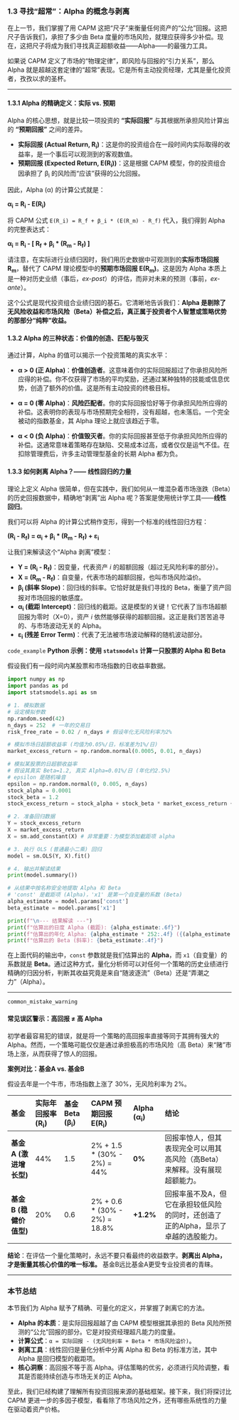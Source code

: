 ### 1.3 寻找“超常”：Alpha 的概念与剥离

在上一节，我们掌握了用 CAPM 这把“尺子”来衡量任何资产的“公允”回报。这把尺子告诉我们，承担了多少由 Beta 度量的市场风险，就理应获得多少补偿。现在，这把尺子将成为我们寻找真正超额收益——Alpha——的最强力工具。

如果说 CAPM 定义了市场的“物理定律”，即风险与回报的“引力关系”，那么 Alpha 就是超越这套定律的“超常”表现。它是所有主动投资经理，尤其是量化投资者，孜孜以求的圣杯。

---

#### 1.3.1 Alpha 的精确定义：实际 vs. 预期

Alpha 的核心思想，就是比较一项投资的 **“实际回报”** 与其根据所承担风险计算出的 **“预期回报”** 之间的差异。

*   **实际回报 (Actual Return, R<sub>i</sub>)**：这是你的投资组合在一段时间内实际取得的收益率，是一个事后可以观测到的客观数值。
*   **预期回报 (Expected Return, E(R<sub>i</sub>))**：这是根据 CAPM 模型，你的投资组合因承担了 β<sub>i</sub> 的风险而“应该”获得的公允回报。

因此，Alpha (α) 的计算公式就是：

**α<sub>i</sub> = R<sub>i</sub> - E(R<sub>i</sub>)**

将 CAPM 公式 `E(R_i) = R_f + β_i * (E(R_m) - R_f)` 代入，我们得到 Alpha 的完整表达式：

**α<sub>i</sub> = R<sub>i</sub> - [ R<sub>f</sub> + β<sub>i</sub> * (R<sub>m</sub> - R<sub>f</sub>) ]**

请注意，在实际进行业绩归因时，我们用历史数据中可观测到的**实际市场回报 R<sub>m</sub>**，替代了 CAPM 理论模型中的**预期市场回报 E(R<sub>m</sub>)**。这是因为 Alpha 本质上是一种对历史业绩（事后，*ex-post*）的评估，而非对未来的预测（事前，*ex-ante*）。

这个公式是现代投资组合业绩归因的基石。它清晰地告诉我们：**Alpha 是剔除了无风险收益和市场风险（Beta）补偿之后，真正属于投资者个人智慧或策略优势的那部分“纯粹”收益。**

#### 1.3.2 Alpha 的三种状态：价值的创造、匹配与毁灭

通过计算，Alpha 的值可以揭示一个投资策略的真实水平：

*   **α > 0 (正 Alpha)**：**价值创造者**。这意味着你的实际回报超过了你承担风险所应得的补偿。你不仅获得了市场的平均奖励，还通过某种独特的技能或信息优势，创造了额外的价值。这是所有主动投资的终极目标。

*   **α = 0 (零 Alpha)**：**风险匹配者**。你的实际回报恰好等于你承担风险所应得的补偿。这表明你的表现与市场预期完全相符，没有超越，也未落后。一个完全被动的指数基金，其 Alpha 理论上就应该趋近于零。

*   **α < 0 (负 Alpha)**：**价值毁灭者**。你的实际回报甚至低于你承担风险所应得的补偿。这通常意味着策略存在缺陷、交易成本过高，或者仅仅是运气不佳。在扣除管理费后，许多主动管理型基金的长期 Alpha 都为负。

#### 1.3.3 如何剥离 Alpha？—— 线性回归的力量

理论上定义 Alpha 很简单，但在实践中，我们如何从一堆混杂着市场涨跌（Beta）的历史回报数据中，精确地“剥离”出 Alpha 呢？答案是使用统计学工具——**线性回归**。

我们可以将 Alpha 的计算公式稍作变形，得到一个标准的线性回归方程：

**(R<sub>i</sub> - R<sub>f</sub>) = α<sub>i</sub> + β<sub>i</sub> * (R<sub>m</sub> - R<sub>f</sub>) + ε<sub>i</sub>**

让我们来解读这个“Alpha 剥离”模型：

*   **Y = (R<sub>i</sub> - R<sub>f</sub>)**：因变量，代表资产 *i* 的超额回报（超过无风险利率的部分）。
*   **X = (R<sub>m</sub> - R<sub>f</sub>)**：自变量，代表市场的超额回报，也叫市场风险溢价。
*   **β<sub>i</sub> (斜率 Slope)**：回归线的斜率。它恰好就是我们寻找的 Beta，衡量了资产回报对市场回报的敏感度。
*   **α<sub>i</sub> (截距 Intercept)**：回归线的截距。这是模型的关键！它代表了当市场超额回报为零时（X=0），资产 *i* 依然能够获得的超额回报。这正是我们苦苦追寻的、与市场波动无关的 Alpha。
*   **ε<sub>i</sub> (残差 Error Term)**：代表了无法被市场波动解释的随机波动部分。

`code_example`
**Python 示例：使用 `statsmodels` 计算一只股票的 Alpha 和 Beta**

假设我们有一段时间内某股票和市场指数的日收益率数据。

```python
import numpy as np
import pandas as pd
import statsmodels.api as sm

# 1. 模拟数据
# 设定模拟参数
np.random.seed(42)
n_days = 252  # 一年的交易日
risk_free_rate = 0.02 / n_days # 假设年化无风险利率为2%

# 模拟市场日超额收益率 (均值为0.05%/日，标准差为1%/日)
market_excess_return = np.random.normal(0.0005, 0.01, n_days)

# 模拟某股票的日超额收益率
# 假设其真实 Beta=1.2, 真实 Alpha=0.01%/日 (年化约2.5%)
# epsilon 是随机噪音
epsilon = np.random.normal(0, 0.005, n_days)
stock_alpha = 0.0001 
stock_beta = 1.2
stock_excess_return = stock_alpha + stock_beta * market_excess_return + epsilon

# 2. 准备回归数据
Y = stock_excess_return
X = market_excess_return
X = sm.add_constant(X) # 非常重要：为模型添加截距项 alpha

# 3. 执行 OLS (普通最小二乘) 回归
model = sm.OLS(Y, X).fit()

# 4. 输出并解读结果
print(model.summary())

# 从结果中按名称安全地提取 Alpha 和 Beta
# 'const' 是截距项 (Alpha)，'x1' 是第一个自变量的系数 (Beta)
alpha_estimate = model.params['const']
beta_estimate = model.params['x1']

print(f"\n--- 结果解读 ---")
print(f"估算出的日度 Alpha (截距): {alpha_estimate:.6f}")
print(f"估算出的年化 Alpha: {alpha_estimate * 252:.4f} ({(alpha_estimate * 252 * 100):.2f}%)")
print(f"估算出的 Beta (斜率): {beta_estimate:.4f}")
```
在上面代码的输出中，`const` 参数就是我们估算出的 **Alpha**，而 `x1`（自变量）的系数就是 **Beta**。通过这种方式，量化分析师可以对任何一个策略的历史业绩进行精确的归因分析，判断其收益究竟是来自“随波逐流”（Beta）还是“弄潮之力”（Alpha）。

---

`common_mistake_warning`
#### **常见误区警示：高回报 ≠ 高 Alpha**

初学者最容易犯的错误，就是将一个策略的高回报率直接等同于其拥有强大的 Alpha。然而，一个策略可能仅仅是通过承担极高的市场风险（高 Beta）来“赌”市场上涨，从而获得了惊人的回报。

**案例对比：基金A vs. 基金B**

假设去年是一个牛市，市场指数上涨了 30%，无风险利率为 2%。

| 基金 | 实际年回报率 (R<sub>i</sub>) | 基金 Beta (β<sub>i</sub>) | CAPM 预期回报 E(R<sub>i</sub>) | Alpha (α<sub>i</sub>) | 结论 |
| :--- | :--- | :--- | :--- | :--- | :--- |
| **基金A (激进增长型)** | 44% | 1.5 | 2% + 1.5 * (30% - 2%) = 44% | **0%** | 回报率惊人，但其表现完全可以用其高风险（高Beta）来解释。没有展现超额能力。 |
| **基金B (稳健价值型)** | 20% | 0.6 | 2% + 0.6 * (30% - 2%) = 18.8% | **+1.2%** | 回报率虽不及A，但它在承担较低风险的同时，还创造了正的Alpha，显示了卓越的选股能力。 |

**结论**：在评估一个量化策略时，永远不要只看最终的收益数字。**剥离出 Alpha，才是衡量其核心价值的唯一标准。** 基金B远比基金A更受专业投资者的青睐。

---

### **本节总结**

本节我们为 Alpha 赋予了精确、可量化的定义，并掌握了剥离它的方法。

*   **Alpha 的本质**：是实际回报超越了由 CAPM 模型根据其承担的 Beta 风险所预测的“公允”回报的部分。它是对投资经理超凡能力的度量。
*   **计算公式**：`α = 实际回报 - (无风险利率 + Beta * 市场风险溢价)`。
*   **剥离工具**：线性回归是量化分析中分离 Alpha 和 Beta 的标准方法，其中 Alpha 是回归模型的截距项。
*   **核心洞察**：高回报不等于高 Alpha。评估策略的优劣，必须进行风险调整，看其是否能持续创造与市场无关的正 Alpha。

至此，我们已经构建了理解所有投资回报来源的基础框架。接下来，我们将探讨比 CAPM 更进一步的多因子模型，看看除了市场风险之外，还有哪些系统性的力量在驱动着资产价格。